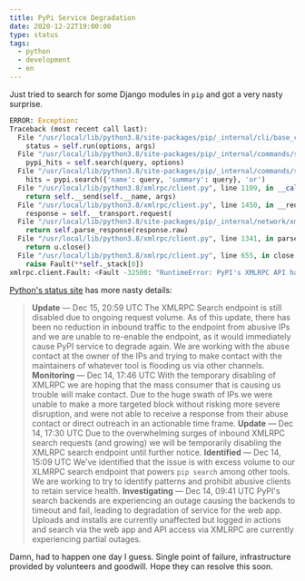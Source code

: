 ```yaml
---
title: PyPi Service Degradation
date: 2020-12-22T19:00:00
type: status
tags:
  - python
  - development
  - en
---
```


Just tried to search for some Django modules in `pip` and got a very nasty surprise.

```python
ERROR: Exception:
Traceback (most recent call last):
  File "/usr/local/lib/python3.8/site-packages/pip/_internal/cli/base_command.py", line 224, in _main
    status = self.run(options, args)
  File "/usr/local/lib/python3.8/site-packages/pip/_internal/commands/search.py", line 62, in run
    pypi_hits = self.search(query, options)
  File "/usr/local/lib/python3.8/site-packages/pip/_internal/commands/search.py", line 82, in search
    hits = pypi.search({'name': query, 'summary': query}, 'or')
  File "/usr/local/lib/python3.8/xmlrpc/client.py", line 1109, in __call__
    return self.__send(self.__name, args)
  File "/usr/local/lib/python3.8/xmlrpc/client.py", line 1450, in __request
    response = self.__transport.request(
  File "/usr/local/lib/python3.8/site-packages/pip/_internal/network/xmlrpc.py", line 46, in request
    return self.parse_response(response.raw)
  File "/usr/local/lib/python3.8/xmlrpc/client.py", line 1341, in parse_response
    return u.close()
  File "/usr/local/lib/python3.8/xmlrpc/client.py", line 655, in close
    raise Fault(**self._stack[0])
xmlrpc.client.Fault: <Fault -32500: "RuntimeError: PyPI's XMLRPC API has been temporarily disabled due to unmanageable load and will be deprecated in the near future. See https://status.python.org/ for more information.">
```

[Python's status site](https://status.python.org) has more nasty details:

> **Update** — Dec 15, 20:59 UTC
> The XMLRPC Search endpoint is still disabled due to ongoing request volume. As of this update, there has been no reduction in inbound traffic to the endpoint from abusive IPs and we are unable to re-enable the endpoint, as it would immediately cause PyPI service to degrade again. We are working with the abuse contact at the owner of the IPs and trying to make contact with the maintainers of whatever tool is flooding us via other channels.
> **Monitoring** — Dec 14, 17:46 UTC
> With the temporary disabling of XMLRPC we are hoping that the mass consumer that is causing us trouble will make contact. Due to the huge swath of IPs we were unable to make a more targeted block without risking more severe disruption, and were not able to receive a response from their abuse contact or direct outreach in an actionable time frame.
> **Update** — Dec 14, 17:30 UTC
> Due to the overwhelming surges of inbound XMLRPC search requests (and growing) we will be temporarily disabling the XMLRPC search endpoint until further notice.
> **Identified** — Dec 14, 15:09 UTC
> We've identified that the issue is with excess volume to our XLMRPC search endpoint that powers `pip search` among other tools. We are working to try to identify patterns and prohibit abusive clients to retain service health.
> **Investigating** — Dec 14, 09:41 UTC
> PyPI's search backends are experiencing an outage causing the backends to timeout and fail, leading to degradation of service for the web app. Uploads and installs are currently unaffected but logged in actions and search via the web app and API access via XMLRPC are currently experiencing partial outages. 

Damn, had to happen one day I guess. Single point of failure, infrastructure provided by volunteers and goodwill. Hope they can resolve this soon.
